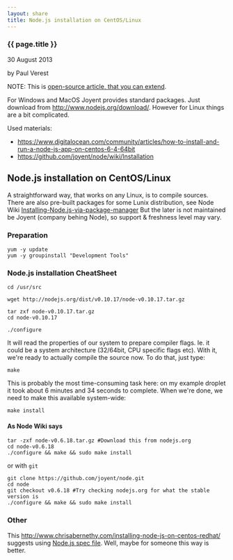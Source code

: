 ```yaml
---
layout: share
title: Node.js installation on CentOS/Linux
---
```


### {{ page.title }}

<p class="meta">30 August 2013</p> by Paul Verest

NOTE: This is [open-source article, that you can extend](https://github.com/Nodeclipse/www.nodeclipse.org/tree/gh-pages/_posts).

For Windows and MacOS Joyent provides standard packages. Just download from <http://www.nodejs.org/download/>.
However for Linux things are a bit complicated.

Used materials:
- <https://www.digitalocean.com/community/articles/how-to-install-and-run-a-node-js-app-on-centos-6-4-64bit>
- <https://github.com/joyent/node/wiki/Installation>

## Node.js installation on CentOS/Linux

A straightforward way, that works on any Linux, is to compile sources. 
There are also pre-built packages for some Lunix distribution,
see Node Wiki [Installing-Node.js-via-package-manager](https://github.com/joyent/node/wiki/Installing-Node.js-via-package-manager)
But the later is not maintained be Joyent (company behing Node), so support & freshness level may vary.

### Preparation

	yum -y update
	yum -y groupinstall "Development Tools"

### Node.js installation CheatSheet

	cd /usr/src
	
	wget http://nodejs.org/dist/v0.10.17/node-v0.10.17.tar.gz
	
	tar zxf node-v0.10.17.tar.gz
	cd node-v0.10.17
	
	./configure


It will read the properties of our system to prepare compiler flags. Ie. it could be a system architecture (32/64bit, CPU specific flags etc). With it, we're ready to actually compile the source now. To do that, just type:

	make


This is probably the most time-consuming task here: on my example droplet it took about 6 minutes and 34 seconds to complete. When we're done, we need to make this available system-wide:

	make install


#### As Node Wiki says

	tar -zxf node-v0.6.18.tar.gz #Download this from nodejs.org
	cd node-v0.6.18
	./configure && make && sudo make install

or with `git`

	git clone https://github.com/joyent/node.git
	cd node
	git checkout v0.6.18 #Try checking nodejs.org for what the stable version is
	./configure && make && sudo make install


### Other

This <http://www.chrisabernethy.com/installing-node-js-on-centos-redhat/>
suggests using [Node.js spec file](http://www.chrisabernethy.com/wp-content/downloads/nodejs.spec).
Well, maybe for someone this way is better.




